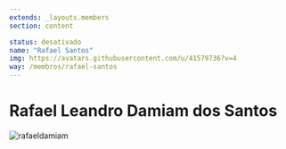 ```yaml
---
extends: _layouts.members
section: content

status: desativado
name: "Rafael Santos"
img: https://avatars.githubusercontent.com/u/41579736?v=4
way: /membros/rafael-santos
---
```


# Rafael Leandro Damiam dos Santos


![rafaeldamiam]()